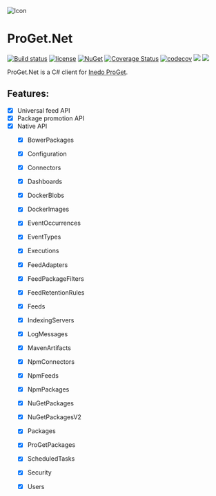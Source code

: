  ![Icon](http://i.imgur.com/r6KLIJa.png?1)
# ProGet.Net 
[![Build status](https://ci.appveyor.com/api/projects/status/wo54xvvft6bcf3wr?svg=true)](https://ci.appveyor.com/project/lvermeulen/proget-net) [![license](https://img.shields.io/github/license/lvermeulen/pullinghook.svg?maxAge=2592000)](https://github.com/lvermeulen/proget.net/blob/master/LICENSE) [![NuGet](https://img.shields.io/nuget/vpre/proget.net.svg?maxAge=2592000)](https://www.nuget.org/packages/proget.net/) [![Coverage Status](https://coveralls.io/repos/github/lvermeulen/ProGet.Net/badge.svg?branch=master)](https://coveralls.io/github/lvermeulen/ProGet.Net?branch=master) [![codecov](https://codecov.io/gh/lvermeulen/proget.net/branch/master/graph/badge.svg)](https://codecov.io/gh/lvermeulen/proget.net) ![](https://img.shields.io/badge/.net-4.5.2-yellowgreen.svg) ![](https://img.shields.io/badge/netstandard-1.4-yellowgreen.svg)

ProGet.Net is a C# client for [Inedo ProGet](https://inedo.com/proget).

## Features:
* [X] Universal feed API
* [X] Package promotion API
* [X] Native API
	* [X] BowerPackages              
	* [X] Configuration              
	* [X] Connectors                 
	* [X] Dashboards                 
	* [X] DockerBlobs                
	* [X] DockerImages               
	* [X] EventOccurrences           
	* [X] EventTypes                 
	* [X] Executions                 
	* [X] FeedAdapters               
	* [X] FeedPackageFilters         
	* [X] FeedRetentionRules         
	* [X] Feeds                      
	* [X] IndexingServers            
	* [X] LogMessages                
	* [X] MavenArtifacts             
	* [X] NpmConnectors              
	* [X] NpmFeeds                   
	* [X] NpmPackages                
	* [X] NuGetPackages  
	* [X] NuGetPackagesV2
	* [X] Packages                   
	* [X] ProGetPackages             
	* [X] ScheduledTasks             
	* [X] Security                   
	* [X] Users                      
 